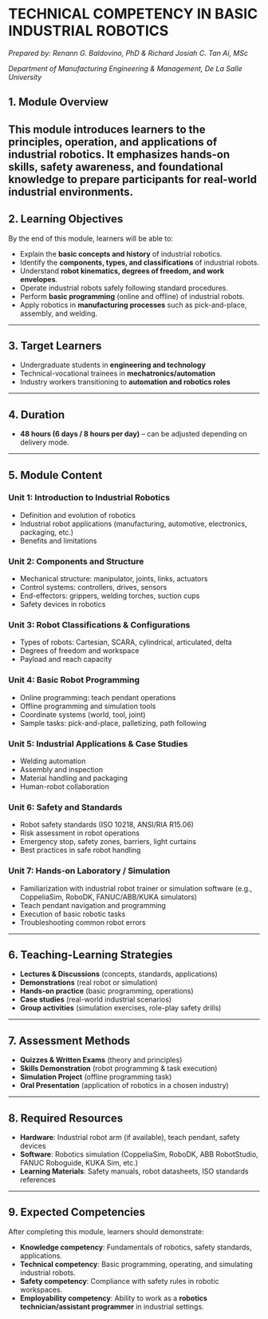# TECHNICAL COMPETENCY IN BASIC INDUSTRIAL ROBOTICS
*Prepared by: Renann G. Baldovino, PhD & Richard Josiah C. Tan Ai, MSc*

*Department of Manufacturing Engineering & Management, De La Salle University*

## 1. Module Overview  
This module introduces learners to the **principles, operation, and applications of industrial robotics**. It emphasizes hands-on skills, safety awareness, and foundational knowledge to prepare participants for real-world industrial environments.  
---

## 2. Learning Objectives  
By the end of this module, learners will be able to:  
- Explain the **basic concepts and history** of industrial robotics.  
- Identify the **components, types, and classifications** of industrial robots.  
- Understand **robot kinematics, degrees of freedom, and work envelopes**.  
- Operate industrial robots safely following standard procedures.  
- Perform **basic programming** (online and offline) of industrial robots.  
- Apply robotics in **manufacturing processes** such as pick-and-place, assembly, and welding.  
---

## 3. Target Learners  
- Undergraduate students in **engineering and technology**  
- Technical-vocational trainees in **mechatronics/automation**  
- Industry workers transitioning to **automation and robotics roles**  
---

## 4. Duration  
- **48 hours (6 days / 8 hours per day)** – can be adjusted depending on delivery mode.  
---

## 5. Module Content  

### **Unit 1: Introduction to Industrial Robotics**  
- Definition and evolution of robotics  
- Industrial robot applications (manufacturing, automotive, electronics, packaging, etc.)  
- Benefits and limitations  

### **Unit 2: Components and Structure**  
- Mechanical structure: manipulator, joints, links, actuators  
- Control systems: controllers, drives, sensors  
- End-effectors: grippers, welding torches, suction cups  
- Safety devices in robotics  

### **Unit 3: Robot Classifications & Configurations**  
- Types of robots: Cartesian, SCARA, cylindrical, articulated, delta  
- Degrees of freedom and workspace  
- Payload and reach capacity  

### **Unit 4: Basic Robot Programming**  
- Online programming: teach pendant operations  
- Offline programming and simulation tools  
- Coordinate systems (world, tool, joint)  
- Sample tasks: pick-and-place, palletizing, path following  

### **Unit 5: Industrial Applications & Case Studies**  
- Welding automation  
- Assembly and inspection  
- Material handling and packaging  
- Human-robot collaboration  

### **Unit 6: Safety and Standards**  
- Robot safety standards (ISO 10218, ANSI/RIA R15.06)  
- Risk assessment in robot operations  
- Emergency stop, safety zones, barriers, light curtains  
- Best practices in safe robot handling  

### **Unit 7: Hands-on Laboratory / Simulation**  
- Familiarization with industrial robot trainer or simulation software (e.g., CoppeliaSim, RoboDK, FANUC/ABB/KUKA simulators)  
- Teach pendant navigation and programming  
- Execution of basic robotic tasks  
- Troubleshooting common robot errors  
---

## 6. Teaching-Learning Strategies  
- **Lectures & Discussions** (concepts, standards, applications)  
- **Demonstrations** (real robot or simulation)  
- **Hands-on practice** (basic programming, operations)  
- **Case studies** (real-world industrial scenarios)  
- **Group activities** (simulation exercises, role-play safety drills)  
---

## 7. Assessment Methods  
- **Quizzes & Written Exams** (theory and principles)  
- **Skills Demonstration** (robot programming & task execution)  
- **Simulation Project** (offline programming task)  
- **Oral Presentation** (application of robotics in a chosen industry)  
---

## 8. Required Resources  
- **Hardware**: Industrial robot arm (if available), teach pendant, safety devices  
- **Software**: Robotics simulation (CoppeliaSim, RoboDK, ABB RobotStudio, FANUC Roboguide, KUKA Sim, etc.)  
- **Learning Materials**: Safety manuals, robot datasheets, ISO standards references  
---

## 9. Expected Competencies  
After completing this module, learners should demonstrate:  
- **Knowledge competency**: Fundamentals of robotics, safety standards, applications.  
- **Technical competency**: Basic programming, operating, and simulating industrial robots.  
- **Safety competency**: Compliance with safety rules in robotic workspaces.  
- **Employability competency**: Ability to work as a **robotics technician/assistant programmer** in industrial settings.  
